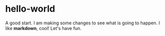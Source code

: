 # hello-world
A good start.
I am making some changes to see what is going to happen. I like **markdown**, cool!
Let's have fun.
